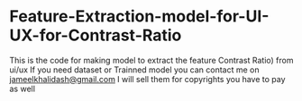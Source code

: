 # Feature-Extraction-model-for-UI-UX-for-Contrast-Ratio


This is the code for making model to extract the feature Contrast Ratio) from ui/ux
If you need dataset or Trainned model you can contact me on jameelkhalidash@gmail.com I will sell them for copyrights you have to pay as well

